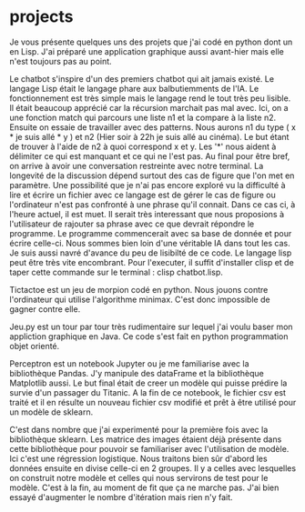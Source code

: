 # projects
Je vous présente quelques uns des projets que j'ai codé en python dont un en Lisp. J'ai préparé une application graphique aussi avant-hier mais elle n'est toujours pas au point. 

Le chatbot s'inspire d'un des premiers chatbot qui ait jamais existé. Le langage Lisp était le langage phare aux balbutiemments de l'IA.
Le fonctionnement est très simple mais le langage rend le tout très peu lisible. Il était beaucoup apprécié car la récursion marchait pas mal avec. Ici, on a une fonction match qui parcours une liste n1 et la compare à la liste n2. Ensuite on essaie de travailler avec des patterns. Nous aurons n1 du type ( x * je suis allé * y ) et n2 (Hier soir à 22h je suis allé au cinéma). Le but étant de trouver à l'aide de n2 à quoi correspond x et y. Les '*' nous aident à délimiter ce qui est manquant et ce qui ne l'est pas. Au final pour être bref, on arrive à avoir une conversation restreinte avec notre terminal. La longevité de la discussion dépend surtout des cas de figure que l'on met en paramètre. Une possibilité que je n'ai pas encore exploré vu la difficulté à lire et écrire un fichier avec ce langage est de gérer le cas de figure ou l'ordinateur n'est pas confronté à une phrase qu'il connait. Dans ce cas ci, à l'heure actuel, il est muet. Il serait très interessant que nous proposions à l'utilisateur de rajouter sa phrase avec ce que devrait répondre le programme. Le programme commencerait avec sa base de donnée et pour écrire celle-ci. Nous sommes bien loin d'une véritable IA dans tout les cas. Je suis aussi navré d'avance du peu de lisibilté de ce code. Le langage lisp peut être très vite encombrant. Pour l'executer, il suffit d'installer clisp et de taper cette commande sur le terminal : clisp chatbot.lisp. 

Tictactoe est un jeu de morpion codé en python. Nous jouons contre l'ordinateur qui utilise l'algorithme minimax. C'est donc impossible de gagner contre elle. 

Jeu.py est un tour par tour très rudimentaire sur lequel j'ai voulu baser mon appliction graphique en Java. Ce code s'est fait en python programmation objet orienté.

Perceptron est un notebook Jupyter ou je me familiarise avec la bibliothèque Pandas. J'y manipule des dataFrame et la bibliothèque Matplotlib aussi. Le but final était de creer un modèle qui puisse prédire la survie d'un passager du Titanic. A la fin de ce notebook, le fichier csv est traité et il en résulte un nouveau fichier csv modifié et prêt à être utilisé pour un modèle de sklearn.

C'est dans nombre que j'ai experimenté pour la première fois avec la bibliothèque sklearn. Les matrice des images étaient déjà présente dans cette bibliothèque pour pouvoir se familiariser avec l'utilisation de modèle. Ici c'est une régression logistique. Nous traitons bien sûr d'abord les données ensuite en divise celle-ci en 2 groupes. Il y a celles avec lesquelles on construit notre modèle et celles qui nous servirons de test pour le modèle. C'est à la fin, au moment de fit que ça ne marche pas. J'ai bien essayé d'augmenter le nombre d'itération mais rien n'y fait.

